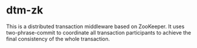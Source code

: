 # dtm-zk
  This is a distributed transaction middleware based on ZooKeeper. It uses two-phrase-commit to coordinate all transaction participants to achieve the final consistency of the whole transaction.
  
  
  

